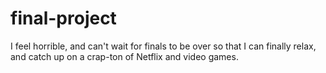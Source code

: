 # final-project

I feel horrible, and can't wait for finals to be over so that I can finally relax, and catch up on a crap-ton of Netflix and video games.
